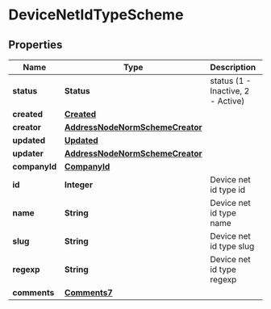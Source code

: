 

# DeviceNetIdTypeScheme


## Properties

| Name | Type | Description | Notes |
|------------ | ------------- | ------------- | -------------|
|**status** | **Status** | status (1 - Inactive, 2 - Active) |  |
|**created** | [**Created**](Created.md) |  |  |
|**creator** | [**AddressNodeNormSchemeCreator**](AddressNodeNormSchemeCreator.md) |  |  |
|**updated** | [**Updated**](Updated.md) |  |  |
|**updater** | [**AddressNodeNormSchemeCreator**](AddressNodeNormSchemeCreator.md) |  |  |
|**companyId** | [**CompanyId**](CompanyId.md) |  |  |
|**id** | **Integer** | Device net id type id |  |
|**name** | **String** | Device net id type name |  |
|**slug** | **String** | Device net id type slug |  |
|**regexp** | **String** | Device net id type regexp |  |
|**comments** | [**Comments7**](Comments7.md) |  |  |




